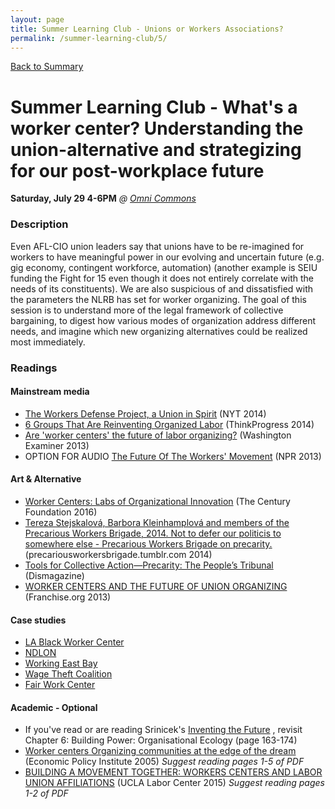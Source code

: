 ```yaml
---
layout: page
title: Summer Learning Club - Unions or Workers Associations?
permalink: /summer-learning-club/5/
---
```

[Back to Summary](/summer-learning-club/)

# Summer Learning Club - What's a worker center? Understanding the union-alternative and strategizing for our post-workplace future
**Saturday, July 29 4-6PM**
*@ [Omni Commons](https://www.google.com/maps?q=4799+Shattuck,+Oakland,+California&oe=utf-8&um=1&ie=UTF-8&sa=X&ved=0ahUKEwiLqOeckfbUAhUJyoMKHbATDGUQ_AUICigB)*

### Description

Even AFL-CIO union leaders say that unions have to be re-imagined for workers to have meaningful power in our evolving and uncertain future (e.g. gig economy, contingent workforce, automation) (another example is SEIU funding the Fight for 15 even though it does not entirely correlate with the needs of its constituents). We are also suspicious of and dissatisfied with the parameters the NLRB has set for worker organizing. The goal of this session is to understand more of the legal framework of collective bargaining, to digest how various modes of organization address different needs, and imagine which new organizing alternatives could be realized most immediately.

### Readings

#### Mainstream media
- [The Workers Defense Project, a Union in Spirit](http://www.nytimes.com/2013/08/11/business/the-workers-defense-project-a-union-in-spirit.html) (NYT 2014)
- [6 Groups That Are Reinventing Organized Labor](https://thinkprogress.org/6-groups-that-are-reinventing-organized-labor-ee58fdba7b55) (ThinkProgress 2014)
- [Are 'worker centers' the future of labor organizing?](http://www.washingtonexaminer.com/are-worker-centers-the-future-of-labor-organizing/article/2536035) (Washington Examiner 2013)
- OPTION FOR AUDIO [The Future Of The Workers' Movement](http://www.npr.org/2013/05/20/185559550/the-future-of-the-workers-movement) (NPR 2013)

#### Art & Alternative
- [Worker Centers: Labs of Organizational Innovation](https://tcf.org/content/facts/worker-centers-labs-organizational-innovation/) (The Century Foundation 2016)
- [Tereza Stejskalová, Barbora Kleinhamplová and members of the Precarious Workers Brigade, 2014. Not to defer our politicis to somewhere else - Precarious Workers Brigade on precarity.](https://precariousworkersbrigade.tumblr.com/post/80879049340/tereza-stejskalov%C3%A1-barbora-kleinhamplov%C3%A1-and) (precariousworkersbrigade.tumblr.com 2014)
- [Tools for Collective Action—Precarity: The People’s Tribunal](http://dismagazine.com/discussion/21416/tools-for-collective-action-precarity-the-peoples-tribunal/) (Dismagazine)
- [WORKER CENTERS AND THE FUTURE OF UNION ORGANIZING](http://franchise.org/worker-centers-and-the-future-of-union-organizing-0) (Franchise.org 2013)

#### Case studies
- [LA Black Worker Center](http://lablackworkercenter.org/)
- [NDLON](http://www.ndlon.org/en/)
- [Working East Bay](http://workingeastbay.org/)
- [Wage Theft Coalition](https://wagetheftcoalition.com/)
- [Fair Work Center](http://fairworkcenter.org/)

#### Academic - Optional
- If you've read or are reading Srinicek's [Inventing the Future](https://www.versobooks.com/books/2315-inventing-the-future) , revisit Chapter 6: Building Power: Organisational Ecology (page 163-174)
- [Worker centers Organizing communities at the edge of the dream](http://www.epi.org/publication/bp159/) (Economic Policy Institute 2005) _Suggest reading pages 1-5 of PDF_ 
- [BUILDING A MOVEMENT TOGETHER: WORKERS CENTERS AND LABOR UNION AFFILIATIONS](https://www.labor.ucla.edu/publication/building-a-movement-together-workers-centers-and-labor-union-affiliations-2/) (UCLA Labor Center 2015) _Suggest reading pages 1-2 of PDF_ 
 
